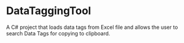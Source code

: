 # DataTaggingTool
A C# project that loads data tags from Excel file and allows the user to search Data Tags for copying to clipboard. 

